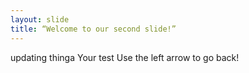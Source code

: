 ```yaml
---
layout: slide
title: “Welcome to our second slide!”
---
```

updating thinga
Your test
Use the left arrow to go back!
